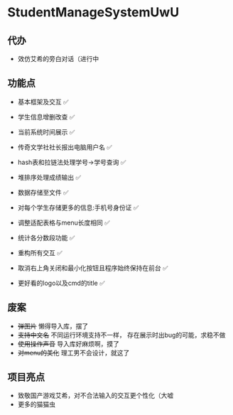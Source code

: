 # StudentManageSystemUwU

## 代办

- 效仿艾希的旁白对话（进行中

## 功能点

- 基本框架及交互 :white_check_mark:
- 学生信息增删改查 :white_check_mark:
- 当前系统时间展示 :white_check_mark:
- 传奇文学社社长报出电脑用户名 :white_check_mark:
- hash表和拉链法处理学号->学号查询 :white_check_mark:
- 堆排序处理成绩输出 :white_check_mark:
- 数据存储至文件 :white_check_mark:
- 对每个学生存储更多的信息:手机号身份证 :white_check_mark:
- 调整适配表格与menu长度相同 :white_check_mark:

- 统计各分数段功能 :white_check_mark:
- 重构所有交互 :white_check_mark:
- 取消右上角关闭和最小化按钮且程序始终保持在前台 :white_check_mark:
- 更好看的logo以及cmd的title :white_check_mark:

## 废案

- ~~弹图片~~ 懒得导入库，摆了
- ~~支持中文名~~ 不同运行环境支持不一样， 存在展示时出bug的可能，求稳不做
- ~~使用操作声音~~ 导入库好麻烦啊，摸了
- ~~对menu的美化~~ 理工男不会设计，就这了

## 项目亮点

- 致敬国产游戏艾希，对不合法输入的交互更个性化（大嘘
- 更多的猫猫虫

